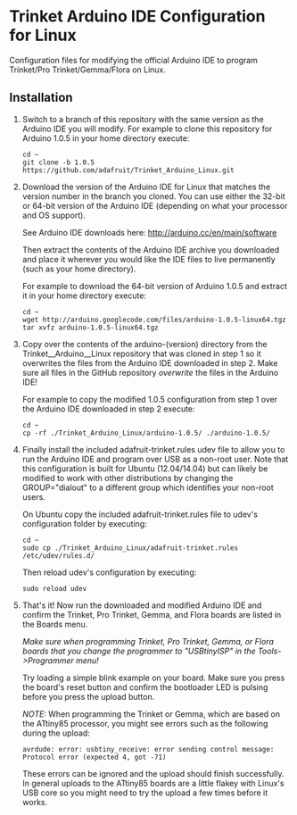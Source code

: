 # Trinket Arduino IDE Configuration for Linux

Configuration files for modifying the official Arduino IDE to program 
Trinket/Pro Trinket/Gemma/Flora on Linux.

## Installation

1.  Switch to a branch of this repository with the same version as the Arduino
    IDE you will modify.  For example to clone this repository for Arduino 1.0.5
    in your home directory execute:
    
        cd ~
        git clone -b 1.0.5 https://github.com/adafruit/Trinket_Arduino_Linux.git

1.  Download the version of the Arduino IDE for Linux that matches the version
    number in the branch you cloned.  You can use either the 32-bit or 64-bit
    version of the Arduino IDE (depending on what your processor and OS support).
    
    See Arduino IDE downloads here: http://arduino.cc/en/main/software

    Then extract the contents of the Arduino IDE archive you downloaded and place
    it wherever you would like the IDE files to live permanently (such as your 
    home directory).

    For example to download the 64-bit version of Arduino 1.0.5 and extract it
    in your home directory execute:

        cd ~
        wget http://arduino.googlecode.com/files/arduino-1.0.5-linux64.tgz
        tar xvfz arduino-1.0.5-linux64.tgz

3.  Copy over the contents of the arduino-(version) directory from the
    Trinket__Arduino__Linux repository that was cloned in step 1 so it overwrites
    the files from the Arduino IDE downloaded in step 2.  Make sure all files
    in the GitHub repository _overwrite_ the files in the Arduino IDE!

    For example to copy the modified 1.0.5 configuration from step 1 over the 
    Arduino IDE downloaded in step 2 execute:

        cd ~
        cp -rf ./Trinket_Arduino_Linux/arduino-1.0.5/ ./arduino-1.0.5/

4.  Finally install the included adafruit-trinket.rules udev file to allow you
    to run the Arduino IDE and program over USB as a non-root user.  Note that
    this configuration is built for Ubuntu (12.04/14.04) but can likely be
    modified to work with other distributions by changing the GROUP="dialout"
    to a different group which identifies your non-root users.

    On Ubuntu copy the included adafruit-trinket.rules file to udev's 
    configuration folder by executing:

        cd ~
        sudo cp ./Trinket_Arduino_Linux/adafruit-trinket.rules /etc/udev/rules.d/

    Then reload udev's configuration by executing:

        sudo reload udev

5.  That's it!  Now run the downloaded and modified Arduino IDE and confirm the
    Trinket, Pro Trinket, Gemma, and Flora boards are listed in the Boards menu.

    *Make sure when programming Trinket, Pro Trinket, Gemma, or Flora boards that
    you change the programmer to "USBtinyISP" in the Tools->Programmer menu!*

    Try loading a simple blink example on your board.  Make sure you press the
    board's reset button and confirm the bootloader LED is pulsing before you
    press the upload button.

    *NOTE:* When programming the Trinket or Gemma, which are based on the ATtiny85
    processor, you might see errors such as the following during the upload:

        avrdude: error: usbtiny_receive: error sending control message: Protocol error (expected 4, got -71)

    These errors can be ignored and the upload should finish successfully.  In
    general uploads to the ATtiny85 boards are a little flakey with Linux's USB
    core so you might need to try the upload a few times before it works.
